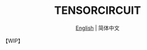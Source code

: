 <h1 align="center"> TENSORCIRCUIT </h1>

<p align="center"> <a href="README.md">English</a> |  简体中文 </p>

【WIP】
